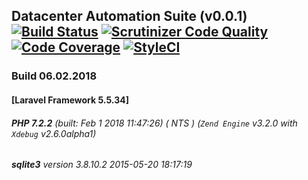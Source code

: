 ## Datacenter Automation Suite (v0.0.1) [![Build Status](https://travis-ci.org/comdexxsolutionsllc/dcas-laravel55.svg?branch=master)](https://travis-ci.org/comdexxsolutionsllc/dcas-laravel55) [![Scrutinizer Code Quality](https://scrutinizer-ci.com/g/comdexxsolutionsllc/dcas-laravel55/badges/quality-score.png?b=master)](https://scrutinizer-ci.com/g/comdexxsolutionsllc/dcas-laravel55/?branch=master) [![Code Coverage](https://scrutinizer-ci.com/g/comdexxsolutionsllc/dcas-laravel55/badges/coverage.png?b=master)](https://scrutinizer-ci.com/g/comdexxsolutionsllc/dcas-laravel55/?branch=master) [![StyleCI](https://styleci.io/repos/116450103/shield?branch=master)](https://styleci.io/repos/116450103)
### Build 06.02.2018
#### [Laravel Framework 5.5.34]
###### **PHP 7.2.2** (built: Feb  1 2018 11:47:26)  ( NTS ) (_`Zend Engine`_ v3.2.0 with _`Xdebug`_ v2.6.0alpha1)
###### **sqlite3** version 3.8.10.2 2015-05-20 18:17:19 
